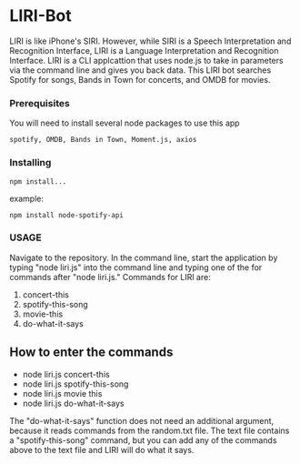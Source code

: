 # LIRI-Bot

LIRI is like iPhone's SIRI. However, while SIRI is a Speech Interpretation and Recognition Interface, LIRI is a Language Interpretation and Recognition Interface. LIRI is a CLI applcattion that uses node.js to take in parameters via the command line and gives you back data.  This LIRI bot searches Spotify for songs, Bands in Town for concerts, and OMDB for movies.

### Prerequisites

You will need to install several node packages to use this app

```
spotify, OMDB, Bands in Town, Moment.js, axios
```

### Installing

```
npm install...
```

example:  
```
npm install node-spotify-api
```

### USAGE

Navigate to the repository. In the command line, start the application by typing "node liri.js" into the command line and typing one of the for commands after "node liri.js."  Commands for LIRI are:

1. concert-this
2. spotify-this-song
3. movie-this
4. do-what-it-says

## How to enter the commands

* node liri.js concert-this <band name here>
* node liri.js spotify-this-song <song name here>
* node liri.js movie this <movie name here>
* node liri.js do-what-it-says 

The "do-what-it-says" function does not need an additional argument, because it reads commands from the random.txt file.  The text file contains a "spotify-this-song" command, but you can add any of the commands above to the text file and LIRI will do what it says.


